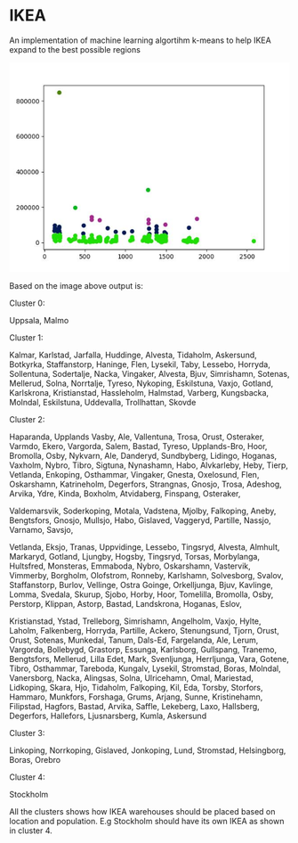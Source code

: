 # IKEA
An implementation of machine learning algortihm k-means to help IKEA expand to the best possible regions


![Population_KommunCode](Population_KommunCode.JPG.jpg)


Based on the image above output is: 

Cluster 0:

 Uppsala, Malmo

Cluster 1:

 Kalmar, Karlstad, Jarfalla, Huddinge, Alvesta, Tidaholm, Askersund, Botkyrka, Staffanstorp, Haninge, Flen, Lysekil, Taby, Lessebo, Horryda, Sollentuna, Sodertalje, Nacka, Vingaker, Alvesta, Bjuv, Simrishamn, Sotenas, Mellerud, Solna, Norrtalje, Tyreso, Nykoping, Eskilstuna, Vaxjo, Gotland, Karlskrona, Kristianstad, Hassleholm, Halmstad, Varberg, Kungsbacka, Molndal, Eskilstuna, Uddevalla, Trollhattan, Skovde

Cluster 2:

 Haparanda, Upplands Vasby, Ale, Vallentuna, Trosa, Orust, Osteraker, Varmdo, Ekero, Vargorda, Salem, Bastad, Tyreso, Upplands-Bro, Hoor, Bromolla, Osby, Nykvarn, Ale, Danderyd, Sundbyberg, Lidingo, Hoganas, Vaxholm, Nybro, Tibro, Sigtuna, Nynashamn, Habo, Alvkarleby, Heby, Tierp, Vetlanda, Enkoping, Osthammar, Vingaker, Gnesta, Oxelosund, Flen, Oskarshamn, Katrineholm, Degerfors, Strangnas, Gnosjo, Trosa, Adeshog, Arvika, Ydre, Kinda, Boxholm, Atvidaberg, Finspang, Osteraker, 

 Valdemarsvik, Soderkoping, Motala, Vadstena, Mjolby, Falkoping, Aneby, Bengtsfors, Gnosjo, Mullsjo, Habo, Gislaved, Vaggeryd, Partille, Nassjo, Varnamo, Savsjo, 

 Vetlanda, Eksjo, Tranas, Uppvidinge, Lessebo, Tingsryd, Alvesta, Almhult, Markaryd, Gotland, Ljungby, Hogsby, Tingsryd, Torsas, Morbylanga, Hultsfred, Monsteras, Emmaboda, Nybro, Oskarshamn, Vastervik, Vimmerby, Borgholm, Olofstrom, Ronneby, Karlshamn, Solvesborg, Svalov, Staffanstorp, Burlov, Vellinge, Ostra Goinge, Orkelljunga, Bjuv, Kavlinge, Lomma, Svedala, Skurup, Sjobo, Horby, Hoor, Tomelilla, Bromolla, Osby, Perstorp, Klippan, Astorp, Bastad, Landskrona, Hoganas, Eslov,  

 Kristianstad, Ystad, Trelleborg, Simrishamn, Angelholm, Vaxjo, Hylte, Laholm, Falkenberg, Horryda, Partille, Ackero, Stenungsund, Tjorn, Orust, Orust, Sotenas, Munkedal, Tanum, Dals-Ed, Fargelanda, Ale, Lerum, Vargorda, Bollebygd, Grastorp, Essunga, Karlsborg, Gullspang, Tranemo, Bengtsfors, Mellerud, Lilla Edet, Mark, Svenljunga, Herrljunga, Vara, Gotene, Tibro, Osthammar, Tareboda, Kungalv, Lysekil, Stromstad, Boras, Molndal, Vanersborg, Nacka, Alingsas, Solna, Ulricehamn, Omal, Mariestad, Lidkoping, Skara, Hjo, Tidaholm, Falkoping, Kil, Eda, Torsby, Storfors, Hammaro, Munkfors, Forshaga, Grums, Arjang, Sunne, Kristinehamn, Filipstad, Hagfors, Bastad, Arvika, Saffle, Lekeberg, Laxo, Hallsberg, Degerfors, Hallefors, Ljusnarsberg, Kumla, Askersund

Cluster 3:

 Linkoping, Norrkoping, Gislaved, Jonkoping, Lund, Stromstad, Helsingborg, Boras, Orebro

Cluster 4:

 Stockholm



All the clusters shows how IKEA warehouses should be placed based on location and population. E.g Stockholm should have its own IKEA as shown in cluster 4.
